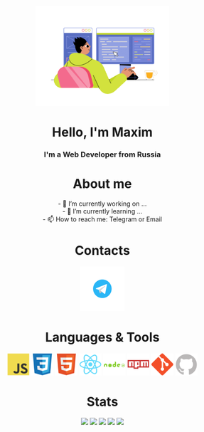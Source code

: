 <div id="header" align="center">
 <img src="juicy-man-programmer-writing-code-and-make-web-design-on-a-pc.gif" width="300" />
</div>  

<div align="center">
	 <h1>Hello, I'm Maxim</h1>
	 <h3>I'm a Web Developer from Russia</h3>
</div>

<div id="aboutMe" align="center">
	<h1>About me</h1>
	- 🔭 I’m currently working on ... <br>
	- 🌱 I’m currently learning ... <br>
	- 📫 How to reach me: Telegram or Email
</div>

<div id="contacts" align="center">
	<h1>Contacts</h1>
	<a href="https://t.me/Nixx5">
		<img src="telegram.svg" alt="Telegram" width="100"/>
	</a>
</div>

<div id="tools" align="center">
	<h1>Languages & Tools</h1>
	<img src="JS.svg" alt="JS" width="50"/>
	<img src="css.svg" alt="css" width="50"/>
	<img src="html.svg" alt="html" width="50"/>
	<img src="react.svg" alt="react" width="50"/>
	<img src="node.svg" alt="node" width="50"/>
	<img src="npm.svg" alt="npm" width="50"/>
	<img src="git.svg" alt="git" width="50"/>
	<img src="github.svg" alt="git" width="50"/>
</div>

<div id="stat" align="center">
	<h1>Stats</h1>
	<img src="https://github-profile-summary-cards.vercel.app/api/cards/profile-details?username=Nixx342&theme=github_dark" wigth="90%"/>
	<img src="https://github-profile-summary-cards.vercel.app/api/cards/repos-per-language?username=Nixx342&theme=github_dark"/>
	<img src="https://github-profile-summary-cards.vercel.app/api/cards/most-commit-language?username=Nixx342&theme=github_dark"/>
	<img src="https://github-profile-summary-cards.vercel.app/api/cards/stats?username=Nixx342&theme=github_dark"/>
	<img src="http://github-profile-summary-cards.vercel.app/api/cards/productive-time?username=Nixx342&theme=github_dark"/>
	
</div>

<!--
**Nixx342/Nixx342** is a ✨ _special_ ✨ repository because its `README.md` (this file) appears on your GitHub profile.

Here are some ideas to get you started:

- 🔭 I’m currently working on ...
- 🌱 I’m currently learning ...
- 👯 I’m looking to collaborate on ...
- 🤔 I’m looking for help with ...
- 💬 Ask me about ...
- 📫 How to reach me: ...
- 😄 Pronouns: ...
- ⚡ Fun fact: ...
-->
